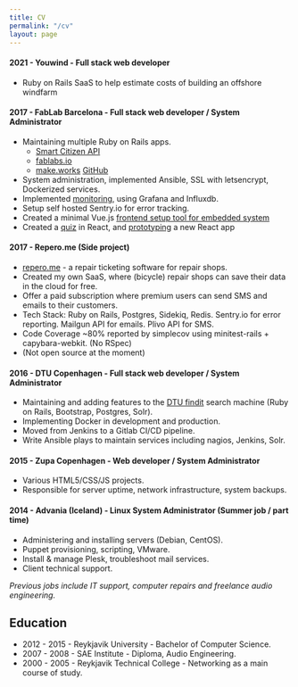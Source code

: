 ```yaml
---
title: CV
permalink: "/cv"
layout: page
---
```


#### 2021 - Youwind - Full stack web developer

* Ruby on Rails SaaS to help estimate costs of building an offshore windfarm

#### 2017 - FabLab Barcelona - Full stack web developer / System Administrator

* Maintaining multiple Ruby on Rails apps.
  * [Smart Citizen API](https://api.smartcitizen.me/)
  * [fablabs.io](https://fablabs.io/)
  * [make.works](https://make.works/) [GitHub](https://github.com/fablabbcn/makeworks)
* System administration, implemented Ansible, SSL with letsencrypt, Dockerized services.
* Implemented [monitoring](https://grafana.fab.city), using Grafana and Influxdb.
* Setup self hosted Sentry.io for error tracking.
* Created a minimal Vue.js [frontend setup tool for embedded system](https://fablabbcn.github.io/smartcitizen-kit-20/esp/data/)
* Created a [quiz](https://quiz.iscape.smartcitizen.me/) in React, and [prototyping](https://dashboard.smartcitizen.me/) a new React app

#### 2017 - Repero.me (Side project)

* [repero.me](https://repero.me/) - a repair ticketing software for repair shops.
* Created my own SaaS, where (bicycle) repair shops can save their data in the cloud for free.
* Offer a paid subscription where premium users can send SMS and emails to their customers.
* Tech Stack: Ruby on Rails, Postgres, Sidekiq, Redis. Sentry.io for error reporting. Mailgun API for emails. Plivo API for SMS.
* Code Coverage ~80% reported by simplecov using minitest-rails + capybara-webkit. (No RSpec)
* (Not open source at the moment)

#### 2016 - DTU Copenhagen - Full stack web developer / System Administrator

* Maintaining and adding features to the [DTU findit](http://findit.dtu.dk/) search machine (Ruby on Rails, Bootstrap, Postgres, Solr).
* Implementing Docker in development and production.
* Moved from Jenkins to a Gitlab CI/CD pipeline.
* Write Ansible plays to maintain services including nagios, Jenkins, Solr.

#### 2015 - Zupa Copenhagen - Web developer / System Administrator

* Various HTML5/CSS/JS projects.
* Responsible for server uptime, network infrastructure, system backups.

#### 2014 - Advania (Iceland) - Linux System Administrator (Summer job / part time)

* Administering and installing servers (Debian, CentOS).
* Puppet provisioning, scripting, VMware.
* Install & manage Plesk, troubleshoot mail services.
* Client technical support.

*Previous jobs include IT support, computer repairs and freelance audio engineering.*

## Education

* 2012 - 2015 - Reykjavik University - Bachelor of Computer Science.
* 2007 - 2008 - SAE Institute - Diploma, Audio Engineering.
* 2000 - 2005 - Reykjavik Technical College - Networking as a main course of study.
